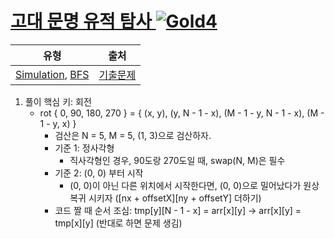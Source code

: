 # [고대 문명 유적 탐사 ![Gold4][g4]](https://www.codetree.ai/training-field/frequent-problems/problems/ancient-ruin-exploration)

|유형|출처|
|---|---|
|[Simulation](https://www.codetree.ai/training-field/search/?tags=Simulation), [BFS](https://www.codetree.ai/training-field/search/?tags=BFS)|[기출문제](https://www.codetree.ai/training-field/frequent-problems)|

1. 풀이 핵심 키: 회전
   - rot { 0, 90, 180, 270 } = { (x, y), (y, N - 1 - x), (M - 1 - y, N - 1 - x), (M - 1 - y, x) }
       - 검산은 N = 5, M = 5, (1, 3)으로 검산하자.
     - 기준 1: 정사각형
        - 직사각형인 경우, 90도랑 270도일 때, swap(N, M)은 필수
     - 기준 2: (0, 0) 부터 시작
       - (0, 0)이 아닌 다른 위치에서 시작한다면, (0, 0)으로 밀어났다가 원상복귀 시키자 ([nx + offsetX][ny + offsetY] 더하기)
     - 코드 짤 때 순서 조심: tmp[y][N - 1 - x] = arr[x][y] -> arr[x][y] = tmp[x][y] (반대로 하면 문제 생김)





[b5]: https://img.shields.io/badge/Bronze_5-%235D3E31.svg
[b4]: https://img.shields.io/badge/Bronze_4-%235D3E31.svg
[b3]: https://img.shields.io/badge/Bronze_3-%235D3E31.svg
[b2]: https://img.shields.io/badge/Bronze_2-%235D3E31.svg
[b1]: https://img.shields.io/badge/Bronze_1-%235D3E31.svg
[s5]: https://img.shields.io/badge/Silver_5-%23394960.svg
[s4]: https://img.shields.io/badge/Silver_4-%23394960.svg
[s3]: https://img.shields.io/badge/Silver_3-%23394960.svg
[s2]: https://img.shields.io/badge/Silver_2-%23394960.svg
[s1]: https://img.shields.io/badge/Silver_1-%23394960.svg
[g5]: https://img.shields.io/badge/Gold_5-%23FFC433.svg
[g4]: https://img.shields.io/badge/Gold_4-%23FFC433.svg
[g3]: https://img.shields.io/badge/Gold_3-%23FFC433.svg
[g2]: https://img.shields.io/badge/Gold_2-%23FFC433.svg
[g1]: https://img.shields.io/badge/Gold_1-%23FFC433.svg
[p5]: https://img.shields.io/badge/Platinum_5-%2376DDD8.svg
[p4]: https://img.shields.io/badge/Platinum_4-%2376DDD8.svg
[p3]: https://img.shields.io/badge/Platinum_3-%2376DDD8.svg
[p2]: https://img.shields.io/badge/Platinum_2-%2376DDD8.svg
[p1]: https://img.shields.io/badge/Platinum_1-%2376DDD8.svg
[passed]: https://img.shields.io/badge/Passed-%23009D27.svg
[failed]: https://img.shields.io/badge/Failed-%23D24D57.svg
[easy]: https://img.shields.io/badge/쉬움-%235cb85c.svg?for-the-badge
[medium]: https://img.shields.io/badge/보통-%23FFC433.svg?for-the-badge
[hard]: https://img.shields.io/badge/어려움-%23D24D57.svg?for-the-badge
